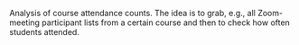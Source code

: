 Analysis of course attendance counts. The idea is to grab, e.g., all Zoom-meeting participant lists from a certain course and then to check how often students attended.
